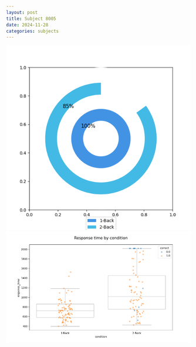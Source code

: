 ```yaml
---
layout: post
title: Subject 8005
date: 2024-11-28
categories: subjects
---
```


![](data/8005/run-13/8005_accuracy_by_condition.png)
![](data/8005/run-13/8005_response_time_by_condition.png)
